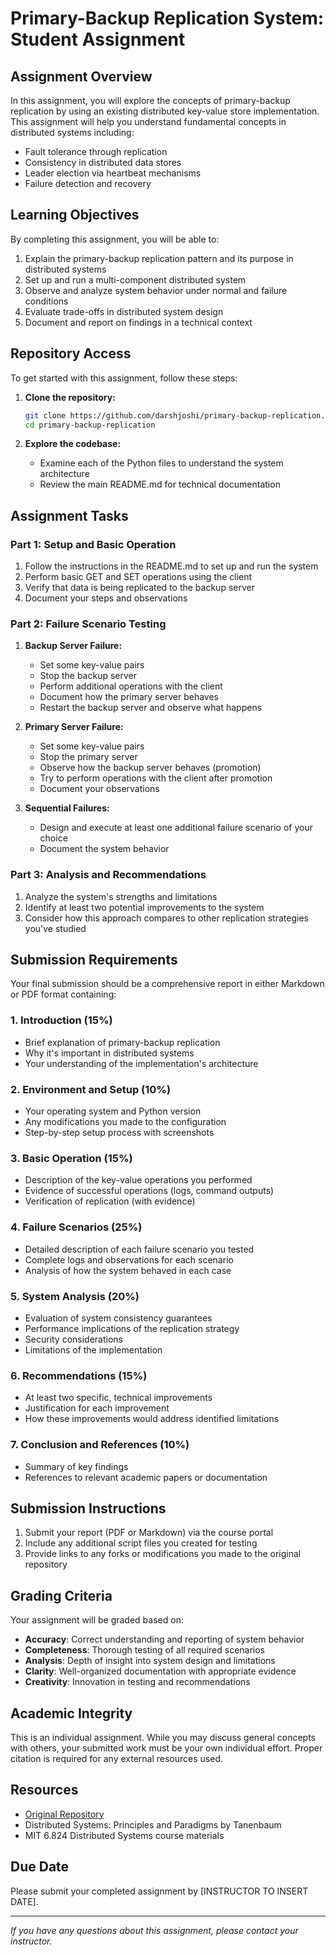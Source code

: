 # Primary-Backup Replication System: Student Assignment

## Assignment Overview

In this assignment, you will explore the concepts of primary-backup replication by using an existing distributed key-value store implementation. This assignment will help you understand fundamental concepts in distributed systems including:

- Fault tolerance through replication
- Consistency in distributed data stores
- Leader election via heartbeat mechanisms
- Failure detection and recovery

## Learning Objectives

By completing this assignment, you will be able to:

1. Explain the primary-backup replication pattern and its purpose in distributed systems
2. Set up and run a multi-component distributed system
3. Observe and analyze system behavior under normal and failure conditions
4. Evaluate trade-offs in distributed system design
5. Document and report on findings in a technical context

## Repository Access

To get started with this assignment, follow these steps:

1. **Clone the repository:**
   ```bash
   git clone https://github.com/darshjoshi/primary-backup-replication.git
   cd primary-backup-replication
   ```

2. **Explore the codebase:**
   - Examine each of the Python files to understand the system architecture
   - Review the main README.md for technical documentation

## Assignment Tasks

### Part 1: Setup and Basic Operation

1. Follow the instructions in the README.md to set up and run the system
2. Perform basic GET and SET operations using the client
3. Verify that data is being replicated to the backup server
4. Document your steps and observations

### Part 2: Failure Scenario Testing

1. **Backup Server Failure:**
   - Set some key-value pairs
   - Stop the backup server
   - Perform additional operations with the client
   - Document how the primary server behaves
   - Restart the backup server and observe what happens

2. **Primary Server Failure:**
   - Set some key-value pairs
   - Stop the primary server
   - Observe how the backup server behaves (promotion)
   - Try to perform operations with the client after promotion
   - Document your observations

3. **Sequential Failures:**
   - Design and execute at least one additional failure scenario of your choice
   - Document the system behavior

### Part 3: Analysis and Recommendations

1. Analyze the system's strengths and limitations
2. Identify at least two potential improvements to the system
3. Consider how this approach compares to other replication strategies you've studied

## Submission Requirements

Your final submission should be a comprehensive report in either Markdown or PDF format containing:

### 1. Introduction (15%)
- Brief explanation of primary-backup replication
- Why it's important in distributed systems
- Your understanding of the implementation's architecture

### 2. Environment and Setup (10%)
- Your operating system and Python version
- Any modifications you made to the configuration
- Step-by-step setup process with screenshots

### 3. Basic Operation (15%)
- Description of the key-value operations you performed
- Evidence of successful operations (logs, command outputs)
- Verification of replication (with evidence)

### 4. Failure Scenarios (25%)
- Detailed description of each failure scenario you tested
- Complete logs and observations for each scenario
- Analysis of how the system behaved in each case

### 5. System Analysis (20%)
- Evaluation of system consistency guarantees
- Performance implications of the replication strategy
- Security considerations
- Limitations of the implementation

### 6. Recommendations (15%)
- At least two specific, technical improvements
- Justification for each improvement
- How these improvements would address identified limitations

### 7. Conclusion and References (10%)
- Summary of key findings
- References to relevant academic papers or documentation

## Submission Instructions

1. Submit your report (PDF or Markdown) via the course portal
2. Include any additional script files you created for testing
3. Provide links to any forks or modifications you made to the original repository

## Grading Criteria

Your assignment will be graded based on:

- **Accuracy**: Correct understanding and reporting of system behavior
- **Completeness**: Thorough testing of all required scenarios
- **Analysis**: Depth of insight into system design and limitations
- **Clarity**: Well-organized documentation with appropriate evidence
- **Creativity**: Innovation in testing and recommendations

## Academic Integrity

This is an individual assignment. While you may discuss general concepts with others, your submitted work must be your own individual effort. Proper citation is required for any external resources used.

## Resources

- [Original Repository](https://github.com/darshjoshi/primary-backup-replication)
- Distributed Systems: Principles and Paradigms by Tanenbaum
- MIT 6.824 Distributed Systems course materials

## Due Date

Please submit your completed assignment by [INSTRUCTOR TO INSERT DATE].

---

*If you have any questions about this assignment, please contact your instructor.*

